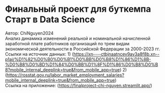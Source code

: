# Финальный проект для буткемпа Старт в Data Science
Автор: ChiNguyen2024 \
Анализ динамика изменений реальной и номинальной начисленной заработной плате работников организаций по трем видам экономической деятельности в Российской Федерации за 2000-2023 гг.\
Ссылки на источник данных: 1) (https://xn----ctbjnaatncev9av3a8f8b.xn--p1ai/%D1%82%D0%B0%D0%B1%D0%BB%D0%B8%D1%86%D1%8B-%D0%B8%D0%BD%D1%84%D0%BB%D1%8F%D1%86%D0%B8%D0%B8?mobile_internal_deeplink=true&from_mobile_app=true) 2) (https://rosstat.gov.ru/labor_market_employment_salaries?mobile_internal_deeplink=true&from_mobile_app=true) \
Ссылка на приложение: (https://finalproject-chi-nguyen.streamlit.app/)

